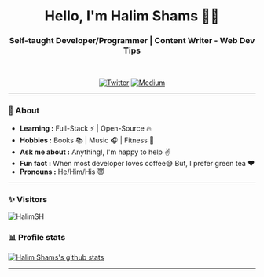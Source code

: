 <h1 align="center"> Hello, I'm Halim Shams 👨‍💻 </h1>

<h3 align="center">  Self-taught Developer/Programmer | Content Writer - Web Dev Tips </h3> <br>

<p align="center"> 
<a href="https://twitter.com/HalimOFFI"><img alt="Twitter" src="https://img.shields.io/badge/-HalimOFFI-1ca0f1?style=flat-square&logo=twitter&logoColor=white&link=https://twitter.com/HalimOFFI"></a>
<a href="https://halimshams.medium.com"><img alt="Medium" src="https://img.shields.io/badge/-HalimSH-black?style=flat-square&logo=dev.to&logoColor=white&link=https://halimshams.medium.com"></a>
</p>

---------------------------------------------------------------------------------------------------------------------------------------------------------------------------------
### 🤔 About
-  **Learning :** Full-Stack :zap: | Open-Source :fire:	
-  **Hobbies :** Books :books: | Music :headphones: | Fitness 💪
-  **Ask me about :** Anything!, I'm happy to help :v:
-  **Fun fact :** When most developer loves coffee:sweat_smile: But, I prefer green tea :heart: 
-  **Pronouns :** He/Him/His :innocent:

---------------------------------------------------------------------------------------------------------------------------------------------------------------------------------
### ✨ Visitors 

<p align="left"> <img src="https://komarev.com/ghpvc/?username=Halim-Shams" alt="HalimSH" /> </p>

### 📊 Profile stats

[![Halim Shams's github stats](https://github-readme-stats.vercel.app/api?username=Halim-Shams&show_icons=true&title_color=fff&icon_color=79ff97&text_color=9f9f9f&bg_color=151515)](https://github.com/Halim-Shams/github-readme-stats)

-------------------------------------------------------------------------------------------------------------------------------------------------------------------------------
